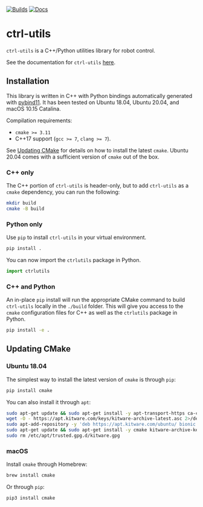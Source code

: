 [![Builds](https://github.com/tmigimatsu/ctrl-utils/actions/workflows/builds.yaml/badge.svg)](https://github.com/tmigimatsu/ctrl-utils/actions/workflows/builds.yaml)
[![Docs](https://github.com/tmigimatsu/ctrl-utils/actions/workflows/docs.yaml/badge.svg)](https://github.com/tmigimatsu/ctrl-utils/actions/workflows/docs.yaml)

# ctrl-utils

`ctrl-utils` is a C++/Python utilities library for robot control.

See the documentation for `ctrl-utils`
[here](https://tmigimatsu.github.io/ctrl-utils/).

## Installation

This library is written in C++ with Python bindings automatically generated with
[pybind11](https://github.com/pybind/pybind11). It has been tested on
Ubuntu 18.04, Ubuntu 20.04, and macOS 10.15 Catalina.

Compilation requirements:
- `cmake >= 3.11`
- C++17 support (`gcc >= 7`, `clang >= 7`).

See [Updating CMake](#updating-cmake) for details on how to install the latest
`cmake`. Ubuntu 20.04 comes with a sufficient version of `cmake` out of the box.

### C++ only

The C++ portion of `ctrl-utils` is header-only, but to add `ctrl-utils` as a
`cmake` dependency, you can run the following:
```sh
mkdir build
cmake -B build
```

### Python only

Use `pip` to install `ctrl-utils` in your virtual environment.
```sh
pip install .
```

You can now import the `ctrlutils` package in Python.
```py
import ctrlutils
```

### C++ and Python

An in-place `pip` install will run the appropriate CMake command to build
`ctrl-utils` locally in the `./build` folder. This will give you access to the
`cmake` configuration files for C++ as well as the `ctrlutils` package in
Python.
```sh
pip install -e .
```

## Updating CMake

### Ubuntu 18.04

The simplest way to install the latest version of `cmake` is through `pip`:
```sh
pip install cmake
```

You can also install it through `apt`:
```sh
sudo apt-get update && sudo apt-get install -y apt-transport-https ca-certificates gnupg wget
wget -O - https://apt.kitware.com/keys/kitware-archive-latest.asc 2>/dev/null | gpg --dearmor - | sudo tee /etc/apt/trusted.gpg.d/kitware.gpg >/dev/null
sudo apt-add-repository -y 'deb https://apt.kitware.com/ubuntu/ bionic main'
sudo apt-get update && sudo apt-get install -y cmake kitware-archive-keyring
sudo rm /etc/apt/trusted.gpg.d/kitware.gpg
```

### macOS

Install `cmake` through Homebrew:
```sh
brew install cmake
```

Or through `pip`:
```sh
pip3 install cmake
```
